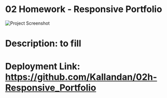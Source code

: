 # 02 Homework - Responsive Portfolio

![Project Screenshot](./assets/images/02-advanced-css-homework-demo.gif)

# Description: to fill

# Deployment Link: https://github.com/Kallandan/02h-Responsive_Portfolio